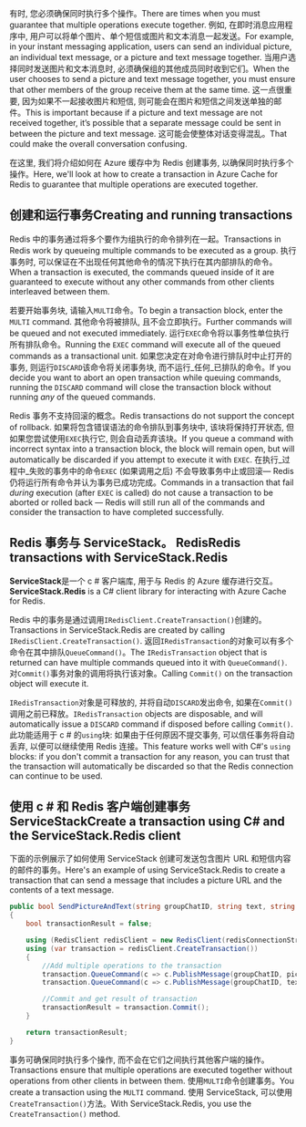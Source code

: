 <span data-ttu-id="89f14-101">有时, 您必须确保同时执行多个操作。</span><span class="sxs-lookup"><span data-stu-id="89f14-101">There are times when you must guarantee that multiple operations execute together.</span></span> <span data-ttu-id="89f14-102">例如, 在即时消息应用程序中, 用户可以将单个图片、单个短信或图片和文本消息一起发送。</span><span class="sxs-lookup"><span data-stu-id="89f14-102">For example, in your instant messaging application, users can send an individual picture, an individual text message, or a picture and text message together.</span></span> <span data-ttu-id="89f14-103">当用户选择同时发送图片和文本消息时, 必须确保组的其他成员同时收到它们。</span><span class="sxs-lookup"><span data-stu-id="89f14-103">When the user chooses to send a picture and text message together, you must ensure that other members of the group receive them at the same time.</span></span> <span data-ttu-id="89f14-104">这一点很重要, 因为如果不一起接收图片和短信, 则可能会在图片和短信之间发送单独的邮件。</span><span class="sxs-lookup"><span data-stu-id="89f14-104">This is important because if a picture and text message are not received together, it’s possible that a separate message could be sent in between the picture and text message.</span></span> <span data-ttu-id="89f14-105">这可能会使整体对话变得混乱。</span><span class="sxs-lookup"><span data-stu-id="89f14-105">That could make the overall conversation confusing.</span></span>

<span data-ttu-id="89f14-106">在这里, 我们将介绍如何在 Azure 缓存中为 Redis 创建事务, 以确保同时执行多个操作。</span><span class="sxs-lookup"><span data-stu-id="89f14-106">Here, we'll look at how to create a transaction in Azure Cache for Redis to guarantee that multiple operations are executed together.</span></span>

## <a name="creating-and-running-transactions"></a><span data-ttu-id="89f14-107">创建和运行事务</span><span class="sxs-lookup"><span data-stu-id="89f14-107">Creating and running transactions</span></span>

<span data-ttu-id="89f14-108">Redis 中的事务通过将多个要作为组执行的命令排列在一起。</span><span class="sxs-lookup"><span data-stu-id="89f14-108">Transactions in Redis work by queueing multiple commands to be executed as a group.</span></span> <span data-ttu-id="89f14-109">执行事务时, 可以保证在不出现任何其他命令的情况下执行在其内部排队的命令。</span><span class="sxs-lookup"><span data-stu-id="89f14-109">When a transaction is executed, the commands queued inside of it are guaranteed to execute without any other commands from other clients interleaved between them.</span></span>

<span data-ttu-id="89f14-110">若要开始事务块, 请输入`MULTI`命令。</span><span class="sxs-lookup"><span data-stu-id="89f14-110">To begin a transaction block, enter the `MULTI` command.</span></span> <span data-ttu-id="89f14-111">其他命令将被排队, 且不会立即执行。</span><span class="sxs-lookup"><span data-stu-id="89f14-111">Further commands will be queued and not executed immediately.</span></span> <span data-ttu-id="89f14-112">运行`EXEC`命令将以事务性单位执行所有排队命令。</span><span class="sxs-lookup"><span data-stu-id="89f14-112">Running the `EXEC` command will execute all of the queued commands as a transactional unit.</span></span> <span data-ttu-id="89f14-113">如果您决定在对命令进行排队时中止打开的事务, 则运行`DISCARD`该命令将关闭事务块, 而不运行_任何_已排队的命令。</span><span class="sxs-lookup"><span data-stu-id="89f14-113">If you decide you want to abort an open transaction while queuing commands, running the `DISCARD` command will close the transaction block without running _any_ of the queued commands.</span></span>

<span data-ttu-id="89f14-114">Redis 事务不支持回滚的概念。</span><span class="sxs-lookup"><span data-stu-id="89f14-114">Redis transactions do not support the concept of rollback.</span></span> <span data-ttu-id="89f14-115">如果将包含错误语法的命令排队到事务块中, 该块将保持打开状态, 但如果您尝试使用`EXEC`执行它, 则会自动丢弃该块。</span><span class="sxs-lookup"><span data-stu-id="89f14-115">If you queue a command with incorrect syntax into a transaction block, the block will remain open, but will automatically be discarded if you attempt to execute it with `EXEC`.</span></span> <span data-ttu-id="89f14-116">在执行_过程中_失败的事务中的命令`EXEC` (如果调用之后) 不会导致事务中止或回滚&mdash; Redis 仍将运行所有命令并认为事务已成功完成。</span><span class="sxs-lookup"><span data-stu-id="89f14-116">Commands in a transaction that fail _during_ execution (after `EXEC` is called) do not cause a transaction to be aborted or rolled back &mdash; Redis will still run all of the commands and consider the transaction to have completed successfully.</span></span>

## <a name="redis-transactions-with-servicestackredis"></a><span data-ttu-id="89f14-117">Redis 事务与 ServiceStack。 Redis</span><span class="sxs-lookup"><span data-stu-id="89f14-117">Redis transactions with ServiceStack.Redis</span></span>

<span data-ttu-id="89f14-118">**ServiceStack**是一个 c # 客户端库, 用于与 Redis 的 Azure 缓存进行交互。</span><span class="sxs-lookup"><span data-stu-id="89f14-118">**ServiceStack.Redis** is a C# client library for interacting with Azure Cache for Redis.</span></span>

<span data-ttu-id="89f14-119">Redis 中的事务是通过调用`IRedisClient.CreateTransaction()`创建的。</span><span class="sxs-lookup"><span data-stu-id="89f14-119">Transactions in ServiceStack.Redis are created by calling `IRedisClient.CreateTransaction()`.</span></span> <span data-ttu-id="89f14-120">返回`IRedisTransaction`的对象可以有多个命令在其中排队`QueueCommand()`。</span><span class="sxs-lookup"><span data-stu-id="89f14-120">The `IRedisTransaction` object that is returned can have multiple commands queued into it with `QueueCommand()`.</span></span> <span data-ttu-id="89f14-121">对`Commit()`事务对象的调用将执行该对象。</span><span class="sxs-lookup"><span data-stu-id="89f14-121">Calling `Commit()` on the transaction object will execute it.</span></span>

<span data-ttu-id="89f14-122">`IRedisTransaction`对象是可释放的, 并将自动`DISCARD`发出命令, 如果在`Commit()`调用之前已释放。</span><span class="sxs-lookup"><span data-stu-id="89f14-122">`IRedisTransaction` objects are disposable, and will automatically issue a `DISCARD` command if disposed before calling `Commit()`.</span></span> <span data-ttu-id="89f14-123">此功能适用于 c # 的`using`块: 如果由于任何原因不提交事务, 可以信任事务将自动丢弃, 以便可以继续使用 Redis 连接。</span><span class="sxs-lookup"><span data-stu-id="89f14-123">This feature works well with C#'s `using` blocks: if you don't commit a transaction for any reason, you can trust that the transaction will automatically be discarded so that the Redis connection can continue to be used.</span></span>

## <a name="create-a-transaction-using-c-and-the-servicestackredis-client"></a><span data-ttu-id="89f14-124">使用 c # 和 Redis 客户端创建事务 ServiceStack</span><span class="sxs-lookup"><span data-stu-id="89f14-124">Create a transaction using C# and the ServiceStack.Redis client</span></span>

<span data-ttu-id="89f14-125">下面的示例展示了如何使用 ServiceStack 创建可发送包含图片 URL 和短信内容的邮件的事务。</span><span class="sxs-lookup"><span data-stu-id="89f14-125">Here's an example of using ServiceStack.Redis to create a transaction that can send a message that includes a picture URL and the contents of a text message.</span></span>

```csharp
public bool SendPictureAndText(string groupChatID, string text, string pictureURL)
{
    bool transactionResult = false;

    using (RedisClient redisClient = new RedisClient(redisConnectionString))
    using (var transaction = redisClient.CreateTransaction())
    {
        //Add multiple operations to the transaction
        transaction.QueueCommand(c => c.PublishMessage(groupChatID, pictureURL));
        transaction.QueueCommand(c => c.PublishMessage(groupChatID, text));

        //Commit and get result of transaction
        transactionResult = transaction.Commit();
    }

    return transactionResult;
}
```

<span data-ttu-id="89f14-126">事务可确保同时执行多个操作, 而不会在它们之间执行其他客户端的操作。</span><span class="sxs-lookup"><span data-stu-id="89f14-126">Transactions ensure that multiple operations are executed together without operations from other clients in between them.</span></span> <span data-ttu-id="89f14-127">使用`MULTI`命令创建事务。</span><span class="sxs-lookup"><span data-stu-id="89f14-127">You create a transaction using the `MULTI` command.</span></span> <span data-ttu-id="89f14-128">使用 ServiceStack, 可以使用`CreateTransaction()`方法。</span><span class="sxs-lookup"><span data-stu-id="89f14-128">With ServiceStack.Redis, you use the `CreateTransaction()` method.</span></span>